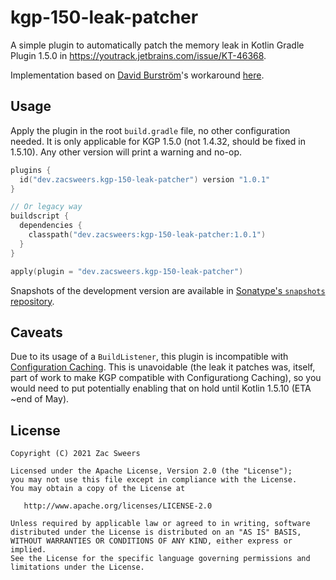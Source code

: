 # kgp-150-leak-patcher

A simple plugin to automatically patch the memory leak in Kotlin Gradle Plugin 1.5.0 in 
https://youtrack.jetbrains.com/issue/KT-46368.

Implementation based on [David Burström](https://github.com/davidburstrom)'s workaround [here](https://youtrack.jetbrains.com/issue/KT-46368#focus=Comments-27-4868598.0-0).

## Usage

Apply the plugin in the root `build.gradle` file, no other configuration needed. It is only 
applicable for KGP 1.5.0 (not 1.4.32, should be fixed in 1.5.10). Any other version will print
a warning and no-op.

```kotlin
plugins {
  id("dev.zacsweers.kgp-150-leak-patcher") version "1.0.1"
}

// Or legacy way
buildscript {
  dependencies {
    classpath("dev.zacsweers:kgp-150-leak-patcher:1.0.1")
  }
}

apply(plugin = "dev.zacsweers.kgp-150-leak-patcher")
```

Snapshots of the development version are available in [Sonatype's `snapshots` repository][snapshots].

## Caveats

Due to its usage of a `BuildListener`, this plugin is incompatible with [Configuration Caching](https://docs.gradle.org/current/userguide/configuration_cache.html). This is unavoidable (the leak it patches was, itself, part of work to make KGP compatible with Configurationg Caching), so you would need to put potentially enabling that on hold until Kotlin 1.5.10 (ETA ~end of May).

License
-------

    Copyright (C) 2021 Zac Sweers

    Licensed under the Apache License, Version 2.0 (the "License");
    you may not use this file except in compliance with the License.
    You may obtain a copy of the License at

       http://www.apache.org/licenses/LICENSE-2.0

    Unless required by applicable law or agreed to in writing, software
    distributed under the License is distributed on an "AS IS" BASIS,
    WITHOUT WARRANTIES OR CONDITIONS OF ANY KIND, either express or implied.
    See the License for the specific language governing permissions and
    limitations under the License.

[snapshots]: https://oss.sonatype.org/content/repositories/snapshots/
